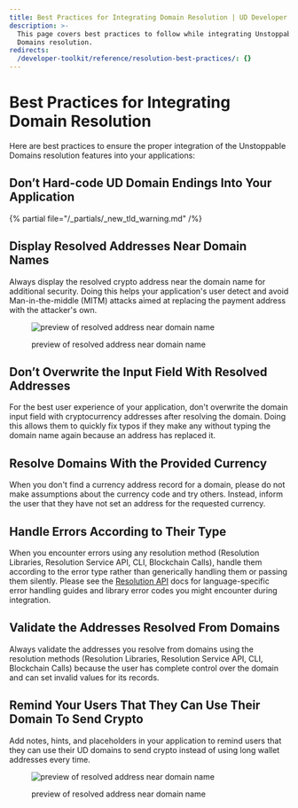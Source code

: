 ```yaml
---
title: Best Practices for Integrating Domain Resolution | UD Developer Portal
description: >-
  This page covers best practices to follow while integrating Unstoppable
  Domains resolution.
redirects:
  /developer-toolkit/reference/resolution-best-practices/: {}
---
```


# Best Practices for Integrating Domain Resolution

Here are best practices to ensure the proper integration of the Unstoppable Domains resolution features into your applications:

## Don’t Hard-code UD Domain Endings Into Your Application

{% partial file="/_partials/_new_tld_warning.md" /%}

## Display Resolved Addresses Near Domain Names

Always display the resolved crypto address near the domain name for additional security. Doing this helps your application's user detect and avoid Man-in-the-middle (MITM) attacks aimed at replacing the payment address with the attacker's own.

<figure>

![preview of resolved address near domain name](/images/successful-domain-resolving.png "#width=50%")

<figcaption>preview of resolved address near domain name</figcaption>
</figure>

## Don’t Overwrite the Input Field With Resolved Addresses

For the best user experience of your application, don't overwrite the domain input field with cryptocurrency addresses after resolving the domain. Doing this allows them to quickly fix typos if they make any without typing the domain name again because an address has replaced it.

## Resolve Domains With the Provided Currency

When you don't find a currency address record for a domain, please do not make assumptions about the currency code and try others. Instead, inform the user that they have not set an address for the requested currency.

## Handle Errors According to Their Type

When you encounter errors using any resolution method (Resolution Libraries, Resolution Service API, CLI, Blockchain Calls), handle them according to the error type rather than generically handling them or passing them silently. Please see the [Resolution API](/openapi/resolution/openapi.yaml#operation/StatusController.listSupportedTlds) docs for language-specific error handling guides and library error codes you might encounter during integration.

## Validate the Addresses Resolved From Domains

Always validate the addresses you resolve from domains using the resolution methods (Resolution Libraries, Resolution Service API, CLI, Blockchain Calls) because the user has complete control over the domain and can set invalid values for its records.

## Remind Your Users That They Can Use Their Domain To Send Crypto

Add notes, hints, and placeholders in your application to remind users that they can use their UD domains to send crypto instead of using long wallet addresses every time.

<figure>

![preview of resolved address near domain name](/images/domain-btc-resolving-example.png "#width=60%")

<figcaption>preview of resolved address near domain name</figcaption>
</figure>



